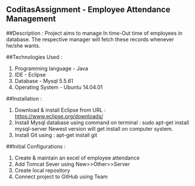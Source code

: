 ## CoditasAssignment - Employee Attendance Management

##Description :
Project aims to manage In time-Out time of employees in database. The respective manager will fetch these records whenever he/she wants.

##Technologies Used :
1. Programming language - Java
2. IDE - Eclipse
3. Database - Mysql 5.5.61
4. Operating System - Ubuntu 14.04.01

##Installation :
1. Download & install Eclipse from URL : https://www.eclipse.org/downloads/
2. Install Mysql database using command on terminal : sudo apt-get install mysql-server
Newest version will get install on computer system.
3. Install Git using : apt-get install git

##Initial Configurations :
1. Create & maintain an excel of employee attendance
2. Add Tomcat Sever using New>>Other>>Server
3. Create local repository
4. Connect project to GitHub using Team
